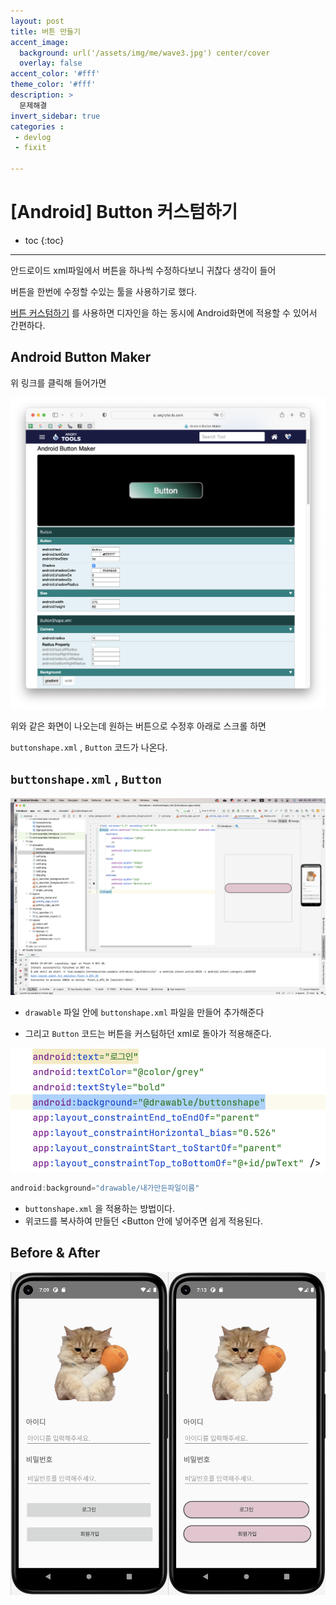 ```yaml
---
layout: post
title: 버튼 만들기
accent_image: 
  background: url('/assets/img/me/wave3.jpg') center/cover
  overlay: false
accent_color: '#fff'
theme_color: '#fff'
description: >
  문제해결
invert_sidebar: true
categories :
 - devlog	
 - fixit

---
```


# [Android] Button 커스텀하기



* toc
{:toc}
---

안드로이드 xml파일에서 버튼을 하나씩 수정하다보니 귀찮다 생각이 들어

버튼을 한번에 수정할 수있는 툴을 사용하기로 했다.

 [<u>버튼 커스텀하기</u>](https://angrytools.com/android/button/) 를 사용하면 디자인을 하는 동시에 Android화면에 적용할 수 있어서 간편하다.



## Android Button Maker

위 링크를 클릭해 들어가면 

![button0](../../../assets/img/blog/button0.png)

위와 같은 화면이 나오는데 원하는 버튼으로 수정후 아래로 스크롤 하면

`buttonshape.xml` , `Button` 코드가 나온다.



## `buttonshape.xml` , `Button`

![button1](../../../assets/img/blog/button1.png)

* `drawable` 파일 안에 `buttonshape.xml` 파일을 만들어 추가해준다

* 그리고   `Button` 코드는 버튼을 커스텀하던 xml로 돌아가 적용해준다.





![button2](../../../assets/img/blog/button2-1060089.png)

```kotlin
android:background="drawable/내가만든파일이름"
```

* `buttonshape.xml` 을 적용하는 방법이다.
* 위코드를 복사하여 만들던 <Button 안에 넣어주면 쉽게 적용된다.



## Before & After

<img src="../../../assets/img/blog/button4.png" width="50%" height="auto"><img src="../../../assets/img/blog/button3.png" width="50%" height="auto">